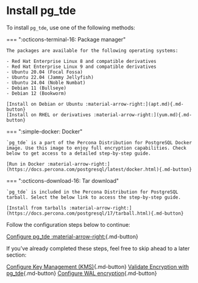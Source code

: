 # Install pg_tde

<!-- !!! warning "No upgrade path from RC to GA"
    There is no safe upgrade path from the Release Candidate 2 (RC2) to the General Availability (GA) version of `pg_tde`.  
    We recommend starting with a **clean installation** for GA deployments. Avoid using RC environments in production. -->

To install `pg_tde`, use one of the following methods:

=== ":octicons-terminal-16: Package manager"

    The packages are available for the following operating systems:
    
    - Red Hat Enterprise Linux 8 and compatible derivatives
    - Red Hat Enterprise Linux 9 and compatible derivatives
    - Ubuntu 20.04 (Focal Fossa)
    - Ubuntu 22.04 (Jammy Jellyfish)
    - Ubuntu 24.04 (Noble Numbat)
    - Debian 11 (Bullseye) 
    - Debian 12 (Bookworm)

    [Install on Debian or Ubuntu :material-arrow-right:](apt.md){.md-button}
    [Install on RHEL or derivatives :material-arrow-right:](yum.md){.md-button}

=== ":simple-docker: Docker"

    `pg_tde` is a part of the Percona Distribution for PostgreSQL Docker image. Use this image to enjoy full encryption capabilities. Check below to get access to a detailed step-by-step guide. 

    [Run in Docker :material-arrow-right:](https://docs.percona.com/postgresql/latest/docker.html){.md-button}

=== ":octicons-download-16: Tar download"

    `pg_tde` is included in the Percona Distribution for PostgreSQL tarball. Select the below link to access the step-by-step guide. 

    [Install from tarballs :material-arrow-right:](https://docs.percona.com/postgresql/17/tarball.html){.md-button}

Follow the configuration steps below to continue:

[Configure pg_tde :material-arrow-right:](setup.md){.md-button}

If you’ve already completed these steps, feel free to skip ahead to a later section:

 [Configure Key Management (KMS)](global-key-provider-configuration/index.md){.md-button} [Validate Encryption with pg_tde](test.md){.md-button} [Configure WAL encryption](wal-encryption.md){.md-button}
